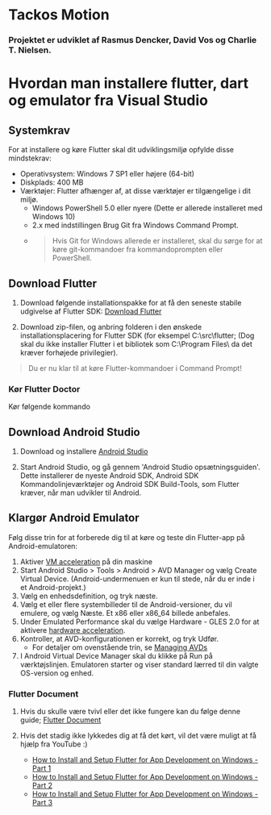 # Tackos Motion

### Projektet er udviklet af Rasmus Dencker, David Vos og Charlie T. Nielsen.

# Hvordan man installere flutter, dart og emulator fra Visual Studio

## Systemkrav

For at installere og køre Flutter skal dit udviklingsmiljø opfylde disse mindstekrav:

* Operativsystem: Windows 7 SP1 eller højere (64-bit)
* Diskplads: 400 MB
* Værktøjer: Flutter afhænger af, at disse værktøjer er tilgængelige i dit miljø.
  - Windows PowerShell 5.0 eller nyere (Dette er allerede installeret med Windows 10)
  - 2.x med indstillingen Brug Git fra Windows Command Prompt.
  - > Hvis Git for Windows allerede er installeret, skal du sørge for at køre git-kommandoer fra kommandoprompten eller PowerShell.

## Download Flutter
1. Download følgende installationspakke for at få den seneste stabile udgivelse af Flutter SDK: [Download Flutter](https://storage.googleapis.com/flutter_infra/releases/stable/windows/flutter_windows_1.17.1-stable.zip)
   
2. Download zip-filen, og anbring folderen i den ønskede installationsplacering for Flutter SDK (for eksempel C:\src\flutter; (Dog skal du ikke installer Flutter i et bibliotek som C:\Program Files\ da det kræver forhøjede privilegier).

> Du er nu klar til at køre Flutter-kommandoer i Command Prompt!

### Kør Flutter Doctor
Kør følgende kommando 

## Download Android Studio
1. Download og installere [Android Studio](https://developer.android.com/studio)

2. Start Android Studio, og gå gennem 'Android Studio opsætningsguiden'. Dette installerer de nyeste Android SDK, Android SDK Kommandolinjeværktøjer og Android SDK Build-Tools, som Flutter kræver, når man udvikler til Android.

## Klargør Android Emulator

Følg disse trin for at forberede dig til at køre og teste din Flutter-app på Android-emulatoren:
1. Aktiver [VM acceleration](https://developer.android.com/studio/run/emulator-acceleration) på din maskine
2. Start Android Studio > Tools > Android > AVD Manager og vælg Create Virtual Device. (Android-undermenuen er kun til stede, når du er inde i et Android-projekt.)
3. Vælg en enhedsdefinition, og tryk næste.
4. Vælg et eller flere systembilleder til de Android-versioner, du vil emulere, og vælg Næste. Et x86 eller x86_64 billede anbefales.
5. Under Emulated Performance skal du vælge Hardware - GLES 2.0 for at aktivere [hardware acceleration](https://developer.android.com/studio/run/emulator-acceleration).
6. Kontroller, at AVD-konfigurationen er korrekt, og tryk Udfør.
   * For detaljer om ovenstående trin, se [Managing AVDs](https://developer.android.com/studio/run/managing-avds)
7. I Android Virtual Device Manager skal du klikke på Run på værktøjslinjen. Emulatoren starter og viser standard lærred til din valgte OS-version og enhed.

### Flutter Document
1. Hvis du skulle være tvivl eller det ikke fungere kan du følge denne guide; [Flutter Document](https://flutter.dev/docs/get-started/install/windows)

2. Hvis det stadig ikke lykkedes dig at få det kørt, vil det være muligt at få hjælp fra YouTube :)
    * [How to Install and Setup Flutter for App Development on Windows - Part 1](https://www.youtube.com/watch?v=Z2ugnpCQuyw)
    * [How to Install and Setup Flutter for App Development on Windows - Part 2](https://www.youtube.com/watch?v=8YlJ9RjdpkA)
    * [How to Install and Setup Flutter for App Development on Windows - Part 3](https://www.youtube.com/watch?v=n9qDNVoe5V8)